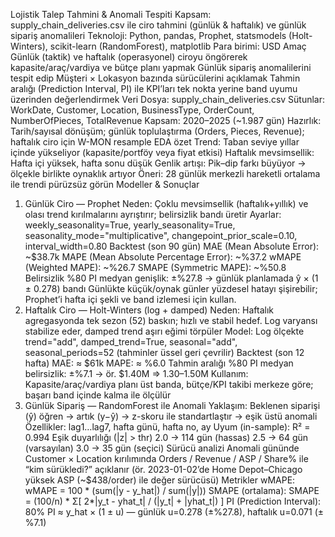 Lojistik Talep Tahmini & Anomali Tespiti
Kapsam: supply_chain_deliveries.csv ile ciro tahmini (günlük & haftalık) ve günlük sipariş anomalileri
Teknoloji: Python, pandas, Prophet, statsmodels (Holt-Winters), scikit-learn (RandomForest), matplotlib
Para birimi: USD
Amaç
Günlük (taktik) ve haftalık (operasyonel) ciroyu öngörerek kapasite/araç/vardiya ve bütçe planı yapmak
Günlük sipariş anomalilerini tespit edip Müşteri × Lokasyon bazında sürücülerini açıklamak
Tahmin aralığı (Prediction Interval, PI) ile KPI’ları tek nokta yerine band uyumu üzerinden değerlendirmek
Veri
Dosya: supply_chain_deliveries.csv
Sütunlar: WorkDate, Customer, Location, BusinessType, OrderCount, NumberOfPieces, TotalRevenue
Kapsam: 2020–2025 (~1.987 gün)
Hazırlık: Tarih/sayısal dönüşüm; günlük toplulaştırma (Orders, Pieces, Revenue); haftalık ciro için W-MON resample
EDA özet
Trend: Taban seviye yıllar içinde yükseliyor (kapasite/portföy veya fiyat etkisi)
Haftalık mevsimsellik: Hafta içi yüksek, hafta sonu düşük
Genlik artışı: Pik–dip farkı büyüyor → ölçekle birlikte oynaklık artıyor
Öneri: 28 günlük merkezli hareketli ortalama ile trendi pürüzsüz görün
Modeller & Sonuçlar
1) Günlük Ciro — Prophet
Neden: Çoklu mevsimsellik (haftalık+yıllık) ve olası trend kırılmalarını ayrıştırır; belirsizlik bandı üretir
Ayarlar: weekly_seasonality=True, yearly_seasonality=True, seasonality_mode="multiplicative", changepoint_prior_scale=0.10, interval_width=0.80
Backtest (son 90 gün)
MAE (Mean Absolute Error): ~$38.7k
MAPE (Mean Absolute Percentage Error): ~%37.2
wMAPE (Weighted MAPE): ~%26.7
SMAPE (Symmetric MAPE): ~%50.8
Belirsizlik
%80 PI medyan genişlik: ±%27.8 → günlük planlamada ŷ × (1 ± 0.278) bandı
Günlükte küçük/oynak günler yüzdesel hatayı şişirebilir; Prophet’i hafta içi şekli ve band izlemesi için kullan.
2) Haftalık Ciro — Holt-Winters (log + damped)
Neden: Haftalık agregasyonda tek sezon (52) baskın; hızlı ve stabil hedef. Log varyansı stabilize eder, damped trend aşırı eğimi törpüler
Model: Log ölçekte trend="add", damped_trend=True, seasonal="add", seasonal_periods=52 (tahminler üssel geri çevrilir)
Backtest (son 12 hafta)
MAE: ≈ $61k
MAPE: ≈ %6.0
Tahmin aralığı
%80 PI medyan belirsizlik: ±%7.1 → ör. $1.40M ⇒ $1.30–$1.50M
Kullanım: Kapasite/araç/vardiya planı üst banda, bütçe/KPI takibi merkeze göre; başarı band içinde kalma ile ölçülür
3) Günlük Sipariş — RandomForest ile Anomali
Yaklaşım: Beklenen siparişi (ŷ) öğren → artık (y−ŷ) → z-skoru ile standartlaştır → eşik üstü anomali
Özellikler: lag1…lag7, hafta günü, hafta no, ay
Uyum (in-sample): R² = 0.994
Eşik duyarlılığı (|z| > thr)
2.0 → 114 gün (hassas)
2.5 → 64 gün (varsayılan)
3.0 → 35 gün (seçici)
Sürücü analizi
Anomali gününde Customer × Location kırılımında Orders / Revenue / ASP / Share% ile “kim sürükledi?” açıklanır
(ör. 2023-01-02’de Home Depot–Chicago yüksek ASP (~$438/order) ile değer sürücüsü)
Metrikler
wMAPE: wMAPE = 100 * (sum(|y - y_hat|) / sum(|y|))
SMAPE (ortalama): SMAPE = (100/n) * Σ[ 2*|y_t - yhat_t| / (|y_t| + |yhat_t|) ]
PI (Prediction Interval): 80% PI ≈ y_hat × (1 ± u) — günlük u=0.278 (±%27.8), haftalık u=0.071 (±%7.1)
